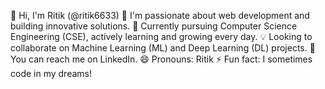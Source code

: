 👋 Hi, I'm Ritik (@ritik6633)
👀 I'm passionate about web development and building innovative solutions.
🌱 Currently pursuing Computer Science Engineering (CSE), actively learning and growing every day.
💡 Looking to collaborate on Machine Learning (ML) and Deep Learning (DL) projects.
💬 You can reach me on LinkedIn.
😄 Pronouns: Ritik
⚡ Fun fact: I sometimes code in my dreams!

<!---
ritik6633/ritik6633 is a ✨ special ✨ repository because its `README.md` (this file) appears on your GitHub profile.
You can click the Preview link to take a look at your changes.
--->
